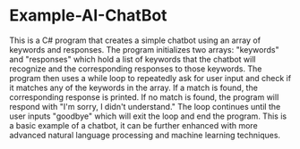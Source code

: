# Example-AI-ChatBot
This is a C# program that creates a simple chatbot using an array of keywords and responses. The program initializes two arrays: "keywords" and "responses" which hold a list of keywords that the chatbot will recognize and the corresponding responses to those keywords. The program then uses a while loop to repeatedly ask for user input and check if it matches any of the keywords in the array. If a match is found, the corresponding response is printed. If no match is found, the program will respond with "I'm sorry, I didn't understand." The loop continues until the user inputs "goodbye" which will exit the loop and end the program. This is a basic example of a chatbot, it can be further enhanced with more advanced natural language processing and machine learning techniques.
